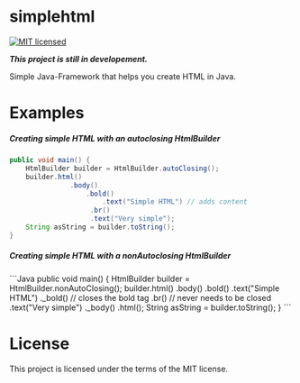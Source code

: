 # simplehtml

[![MIT licensed](https://img.shields.io/badge/license-MIT-blue.svg)](https://raw.githubusercontent.com/hyperium/hyper/master/LICENSE)

<b><i>This project is still in developement.</i></b>

Simple Java-Framework that helps you create HTML in Java.

# Examples

<h5>Creating simple HTML with an autoclosing HtmlBuilder</h5>

```Java 
public void main() {
    HtmlBuilder builder = HtmlBuilder.autoClosing();
    builder.html()
               .body()
                   .bold()
                       .text("Simple HTML") // adds content
                    .br()
                    .text("Very simple");
    String asString = builder.toString();
}
```

<h5>Creating simple HTML with a nonAutoclosing HtmlBuilder</h5>
```Java 
public void main() {
    HtmlBuilder builder = HtmlBuilder.nonAutoClosing();
    builder.html()
               .body()
                   .bold()
                       .text("Simple HTML")
                    ._bold() // closes the bold tag
                    .br() // never needs to be closed
                    .text("Very simple")
               ._body()
           .html();
    String asString = builder.toString();
}
```



# License

This project is licensed under the terms of the MIT license.
